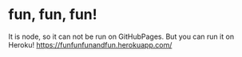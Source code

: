 # fun, fun, fun!

It is node, so it can not be run on GitHubPages. 
But you can run it on Heroku!
https://funfunfunandfun.herokuapp.com/
